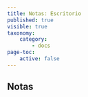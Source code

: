 ```yaml
---
title: Notas: Escritorio
published: true
visible: true
taxonomy:
    category:
        - docs
page-toc:
    active: false
---
```


## Notas
